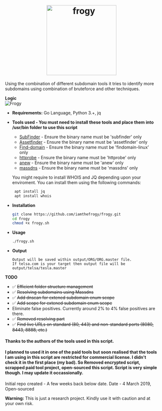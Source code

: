 <h1 align="center">
  <a href="https://github.com/iamthefrogy/frogy"><img src="https://user-images.githubusercontent.com/8291014/111029632-a1d13280-83f5-11eb-943a-002f71680d90.png" alt="frogy" height=230px></a>
  </h1>
Using the combination of different subdomain tools it tries to identify more subdomains using combination of bruteforce and other techniques. <br/>

**Logic**<br/>
<img src="https://user-images.githubusercontent.com/8291014/110205963-f82cf700-7e72-11eb-9156-78f1d2e7a57a.png" alt="Frogy" title="Frogy" />

+ **Requirements:** Go Language, Python 3.+, jq<br/>
+ **Tools used - You must need to install these tools and place them into /usr/bin folder to use this script**<br/>

  + [SubFinder](https://github.com/projectdiscovery/subfinder) - Ensure the binary name must be 'subfinder' only
  + [Assetfinder](https://github.com/tomnomnom/assetfinder) - Ensure the binary name must be 'assetfinder' only
  + [Find-domain](https://github.com/Findomain/Findomain) - Ensure the binary name must be 'findomain-linux' only
  + [httprobe](https://github.com/tomnomnom/httprobe) - Ensure the binary name must be 'httprobe' only
  + [anew](https://github.com/tomnomnom/anew) - Ensure the binary name must be 'anew' only
  + [massdns](https://github.com/blechschmidt/massdns) - Ensure the binary name must be 'massdns' only
  
  You might require to install WHOIS and JQ depending upon your enviroment. You can install them using the following commands:
   ```sh
    apt install jq
    apt install whois
    ```
  
+ **Installation**
    ```sh
    git clone https://github.com/iamthefrogy/frogy.git
    cd frogy
    chmod +x frogy.sh
    ```
+ **Usage**
    ```sh
    ./frogy.sh
    ```
+ **Output**
    ```
    Output will be saved within output/ORG/ORG.master file. 
    If telsa.com is your target then output file will be output/telsa/tesla.master
    ```
    
**TODO**
- ✅  ~~Efficient folder structure management~~
- ✅  ~~Resolving subdomains using Massdns~~
- ✅  ~~Add dnscan for extened subdomain enum scope~~
- ✅  ~~Add scope for extened subdomain enum scope~~
- Eliminate false positives. Currently around 2% to 4% false positives are there.
- ✅  ~~Removed resolving part~~
- ✅  ~~Find live URLs on standard (80, 443) and non-standard ports (8080, 8443, 8888, etc.)~~

#### Thanks to the authors of the tools used in this script.

#### I planned to used it in one of the paid tools but soon realised that the tools I am using in this script are restricted for commercial license. I didn't check it in the first place (my bad). So Removed encrypted script, scrapped paid tool project, open-sourced this script. Script is very simple though. I may update it occassionally.

Initial repo created - A few weeks back below date.
Date - 4 March 2019, Open-sourced

**Warning:** This is just a research project. Kindly use it with caution and at your own risk.

